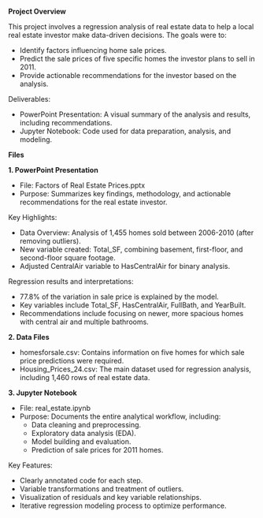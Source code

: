 **Project Overview**

This project involves a regression analysis of real estate data to help a local real estate investor make data-driven decisions. The goals were to:
- Identify factors influencing home sale prices.
- Predict the sale prices of five specific homes the investor plans to sell in 2011.
- Provide actionable recommendations for the investor based on the analysis.

Deliverables:
- PowerPoint Presentation: A visual summary of the analysis and results, including recommendations.
- Jupyter Notebook: Code used for data preparation, analysis, and modeling.

**Files**

**1. PowerPoint Presentation**
- File: Factors of Real Estate Prices.pptx
- Purpose: Summarizes key findings, methodology, and actionable recommendations for the real estate investor.

Key Highlights:
- Data Overview: Analysis of 1,455 homes sold between 2006-2010 (after removing outliers).
- New variable created: Total_SF, combining basement, first-floor, and second-floor square footage.
- Adjusted CentralAir variable to HasCentralAir for binary analysis.

Regression results and interpretations:
- 77.8% of the variation in sale price is explained by the model.
- Key variables include Total_SF, HasCentralAir, FullBath, and YearBuilt.
- Recommendations include focusing on newer, more spacious homes with central air and multiple bathrooms.

**2. Data Files**
- homesforsale.csv: Contains information on five homes for which sale price predictions were required.
- Housing_Prices_24.csv: The main dataset used for regression analysis, including 1,460 rows of real estate data.

**3. Jupyter Notebook**
- File: real_estate.ipynb
- Purpose: Documents the entire analytical workflow, including:
    - Data cleaning and preprocessing.
    - Exploratory data analysis (EDA).
    - Model building and evaluation.
    - Prediction of sale prices for 2011 homes.

Key Features:
- Clearly annotated code for each step.
- Variable transformations and treatment of outliers.
- Visualization of residuals and key variable relationships.
- Iterative regression modeling process to optimize performance.
